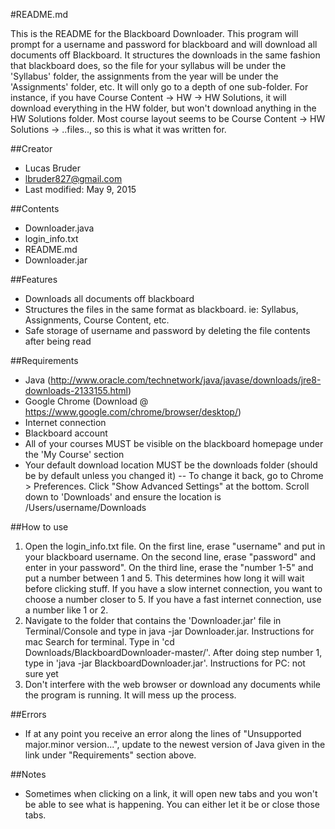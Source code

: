 #README.md

This is the README for the Blackboard Downloader. This program will prompt for a username and password for blackboard and will download all documents off Blackboard. It structures the downloads in the same fashion that blackboard does, so the file for your syllabus will be under the 'Syllabus' folder, the assignments from the year will be under the 'Assignments' folder, etc. It will only go to a depth of one sub-folder. For instance, if you have Course Content -> HW -> HW Solutions, it will download everything in the HW folder, but won't download anything in the HW Solutions folder. Most course layout seems to be Course Content -> HW Solutions -> ..files.., so this is what it was written for. 

##Creator
- Lucas Bruder
- lbruder827@gmail.com
- Last modified: May 9, 2015

##Contents
- Downloader.java
- login_info.txt
- README.md
- Downloader.jar

##Features
- Downloads all documents off blackboard
- Structures the files in the same format as blackboard. ie: Syllabus, Assignments, Course Content, etc.
- Safe storage of username and password by deleting the file contents after being read

##Requirements
- Java (http://www.oracle.com/technetwork/java/javase/downloads/jre8-downloads-2133155.html)
- Google Chrome (Download @ https://www.google.com/chrome/browser/desktop/)
- Internet connection
- Blackboard account
- All of your courses MUST be visible on the blackboard homepage under the 'My Course' section
- Your default download location MUST be the downloads folder (should be by default unless you changed it)
-- To change it back, go to Chrome > Preferences. Click "Show Advanced Settings" at the bottom. Scroll down to 'Downloads' and ensure the location is /Users/username/Downloads

##How to use
1. Open the login_info.txt file. On the first line, erase "username" and put in your blackboard username. On the second line, erase "password" and enter in your password". On the third line, erase the "number 1-5" and put a number between 1 and 5. This determines how long it will wait before clicking stuff. If you have a slow internet connection, you want to choose a number closer to 5. If you have a fast internet connection, use a number like 1 or 2.
2. Navigate to the folder that contains the 'Downloader.jar' file in Terminal/Console and type in java -jar Downloader.jar. Instructions for mac Search for terminal. Type in 'cd Downloads/BlackboardDownloader-master/'. After doing step number 1, type in 'java -jar BlackboardDownloader.jar'. Instructions for PC: not sure yet
3. Don't interfere with the web browser or download any documents while the program is running. It will mess up the process.

##Errors
- If at any point you receive an error along the lines of "Unsupported major.minor version...", update to the newest version of Java given in the link under "Requirements" section above.


##Notes
- Sometimes when clicking on a link, it will open new tabs and you won't be able to see what is happening. You can either let it be or close those tabs.
